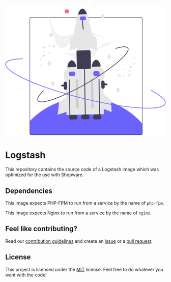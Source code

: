 <h1 align="center">
    <img src=".github/project-logo.svg" width="512px">
</h1>

# Logstash

This repository contains the source code of a Logstash image which was optimized for the use with Shopware.

## Dependencies

This image expects PHP-FPM to run from a service by the name of `php-fpm`.

This image expects Nginx to run from a service by the name of `nginx`.

## Feel like contributing?

Read our [contribution guidelines](CONTRIBUTING.md) and create
an [issue](https://github.com/sw-in-containers/varnish/issues/new/choose) or
a [pull request](https://github.com/sw-in-containers/varnish/compare).

## License

This project is licensed under the [MIT](LICENSE) license.
Feel free to do whatever you want with the code!
